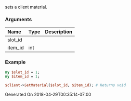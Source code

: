 sets a client material.
### Arguments
**Name**|**Type**|**Description**
:---|:---|:---
slot_id||
item_id|int|

### Example

```perl
my $slot_id = 1;
my $item_id = 1;

$client->SetMaterial($slot_id, $item_id); # Returns void
```


Generated On 2018-04-29T00:35:14-07:00